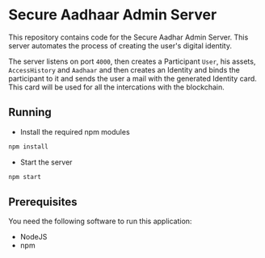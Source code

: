 # Secure Aadhaar Admin Server
This repository contains code for the Secure Aadhar Admin Server. This server automates the process of creating the user's digital identity.

The server listens on port `4000`, then creates a Participant `User`, his assets, `AccessHistory` and `Aadhaar` and then creates an Identity and binds the participant to it and sends the user a mail with the generated Identity card. This card will be used for all the intercations with the blockchain.

## Running
* Install the required npm modules
```bash
npm install
```

* Start the server
```bash
npm start
```

## Prerequisites
You need the following software to run this application:
* NodeJS
* npm
